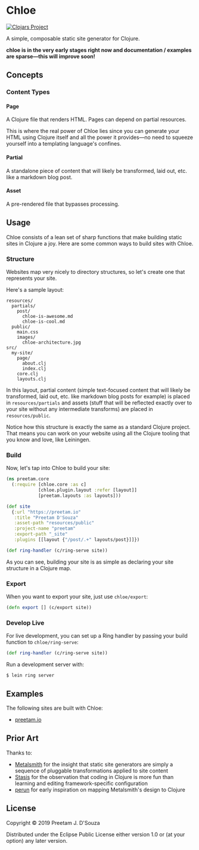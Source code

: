 # Chloe

[![Clojars Project](https://img.shields.io/clojars/v/chloe.svg)](https://clojars.org/chloe)

A simple, composable static site generator for Clojure.

**chloe is in the very early stages right now and documentation / examples are sparse—this will improve soon!**

## Concepts

### Content Types

#### Page

A Clojure file that renders HTML. Pages can depend on partial resources.

This is where the real power of Chloe lies since you can generate your HTML using Clojure itself and all the power it provides—no need to squeeze yourself into a templating language's confines.

#### Partial

A standalone piece of content that will likely be transformed, laid out, etc. like a markdown blog post.

#### Asset

A pre-rendered file that bypasses processing.

## Usage

Chloe consists of a lean set of sharp functions that make building static sites in Clojure a joy. Here are some common ways to build sites with Chloe.

### Structure

Websites map very nicely to directory structures, so let's create one that represents your site.

Here's a sample layout:

```
resources/
  partials/
    post/
      chloe-is-awesome.md
      chloe-is-cool.md
  public/
    main.css
    images/
      chloe-architecture.jpg
src/
  my-site/
    page/
      about.clj
      index.clj
    core.clj
    layouts.clj
```

In this layout, partial content (simple text-focused content that will likely be transformed, laid out, etc. like markdown blog posts for example) is placed in `resources/partials` and assets (stuff that will be reflected exactly over to your site without any intermediate transforms) are placed in `resources/public`.

Notice how this structure is exactly the same as a standard Clojure project. That means you can work on your website using all the Clojure tooling that you know and love, like Leiningen.

### Build

Now, let's tap into Chloe to build your site:

```clojure
(ns preetam.core
  (:require [chloe.core :as c]
            [chloe.plugin.layout :refer [layout]]
            [preetam.layouts :as layouts]))

(def site
  {:url "https://preetam.io"
   :title "Preetam D'Souza"
   :asset-path "resources/public"
   :project-name "preetam"
   :export-path "_site"
   :plugins [[layout {"/post/.+" layouts/post}]]})

(def ring-handler (c/ring-serve site))
```

As you can see, building your site is as simple as declaring your site structure in a Clojure map.

### Export

When you want to export your site, just use `chloe/export`:

```clojure
(defn export [] (c/export site))
```

### Develop Live

For live development, you can set up a Ring handler by passing your build function to `chloe/ring-serve`:

```clojure
(def ring-handler (c/ring-serve site))
```

Run a development server with:

    $ lein ring server

## Examples

The following sites are built with Chloe:

 * [preetam.io](https://preetam.io/)

## Prior Art

Thanks to:

 * [Metalsmith](https://github.com/segmentio/metalsmith) for the insight that static site generators are simply a sequence of pluggable transformations applied to site content
 * [Stasis](https://github.com/magnars/stasis) for the observation that coding in Clojure is more fun than learning and editing framework-specific configuration
 * [perun](https://github.com/hashobject/perun) for early inspiration on mapping Metalsmith's design to Clojure

## License

Copyright © 2019 Preetam J. D'Souza

Distributed under the Eclipse Public License either version 1.0 or (at your option) any later version.
